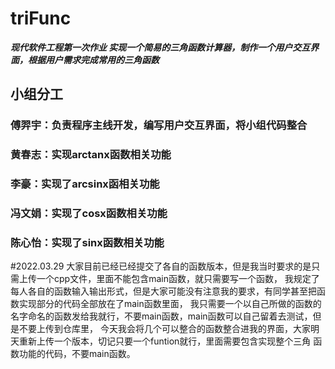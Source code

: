 # triFunc  

***现代软件工程第一次作业  实现一个简易的三角函数计算器，制作一个用户交互界面，根据用户需求完成常用的三角函数***                                                

## 小组分工

### 傅羿宇：负责程序主线开发，编写用户交互界面，将小组代码整合
### 黄春志：实现arctanx函数相关功能
### 李豪：实现了arcsinx函相关功能
### 冯文娟：实现了cosx函数相关功能
### 陈心怡：实现了sinx函数相关功能


#2022.03.29
大家目前已经已经提交了各自的函数版本，但是我当时要求的是只需上传一个cpp文件，里面不能包含main函数，就只需要写一个函数，
我规定了每人各自的函数输入输出形式，但是大家可能没有注意我的要求，有同学甚至把函数实现部分的代码全部放在了main函数里面，
我只需要一个以自己所做的函数的名字命名的函数发给我就行，不要main函数，main函数可以自己留着去测试，但是不要上传到仓库里，
今天我会将几个可以整合的函数整合进我的界面，大家明天重新上传一个版本，切记只要一个funtion就行，里面需要包含实现整个三角
函数功能的代码，不要main函数。
